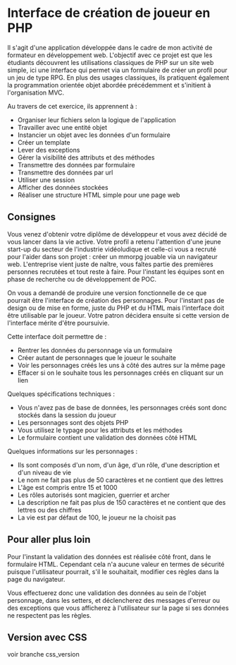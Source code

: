 # Interface de création de joueur en PHP

Il s'agit d'une application développée dans le cadre de mon activité de formateur en développement web. L'objectif avec ce projet est que les étudiants découvrent les utilisations classiques de PHP sur un site web simple, ici une interface qui permet via un formulaire de créer un profil pour un jeu de type RPG. En plus des usages classiques, ils pratiquent également la programmation orientée objet abordée précédemment et s'initient à l'organisation MVC.

Au travers de cet exercice, ils apprennent à :
- Organiser leur fichiers selon la logique de l'application
- Travailler avec une entité objet
- Instancier un objet avec les données d'un formulaire
- Créer un template
- Lever des exceptions
- Gérer la visibilité des attributs et des méthodes
- Transmettre des données par formulaire
- Transmettre des données par url
- Utiliser une session
- Afficher des données stockées
- Réaliser une structure HTML simple pour une page web

## Consignes

Vous venez d'obtenir votre diplôme de développeur et vous avez décidé de vous lancer dans la vie active. Votre profil a retenu l'attention d'une jeune start-up du secteur de l'industrie vidéoludique et celle-ci vous a recruté pour l'aider dans son projet : créer un mmorpg jouable via un navigateur web. L'entreprise vient juste de naître, vous faîtes partie des premières personnes recrutées et tout reste à faire. Pour l'instant les équipes sont en phase de recherche ou de développement de POC.

On vous a demandé de produire une version fonctionnelle de ce que pourrait être l'interface de création des personnages. Pour l'instant pas de design ou de mise en forme, juste du PHP et du HTML mais l'interface doit être utilisable par le joueur. Votre patron décidera ensuite si cette version de l'interface mérite d'être poursuivie.

Cette interface doit permettre de :
- Rentrer les données du personnage via un formulaire
- Créer autant de personnages que le joueur le souhaite
- Voir les personnages créés les uns à côté des autres sur la même page
- Effacer si on le souhaite tous les personnages créés en cliquant sur un lien

Quelques spécifications techniques :
- Vous n'avez pas de base de données, les personnages créés sont donc stockés dans la session du joueur
- Les personnages sont des objets PHP
- Vous utilisez le typage pour les attributs et les méthodes
- Le formulaire contient une validation des données côté HTML

Quelques informations sur les personnages :
- Ils sont composés d'un nom, d'un âge, d'un rôle, d'une description et d'un niveau de vie
- Le nom ne fait pas plus de 50 caractères et ne contient que des lettres
- L'âge est compris entre 15 et 1000
- Les rôles autorisés sont magicien, guerrier et archer
- La description ne fait pas plus de 150 caractères et ne contient que des lettres ou des chiffres
- La vie est par défaut de 100, le joueur ne la choisit pas

## Pour aller plus loin

Pour l'instant la validation des données est réalisée côté front, dans le formulaire HTML. Cependant cela n'a aucune valeur en termes de sécurité puisque l'utilisateur pourrait, s'il le souhaitait, modifier ces règles dans la page du navigateur.

Vous effectuerez donc une validation des données au sein de l'objet personnage, dans les setters, et déclencherez des messages d'erreur ou des exceptions que vous afficherez à l'utilisateur sur la page si ses données ne respectent pas les règles.

## Version avec CSS

voir branche css_version
